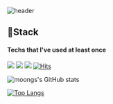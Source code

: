 ![header](https://capsule-render.vercel.app/api?type=waving&color=timeAuto&height=300&section=header&text=ChansolMoon's%20&fontSize=90)


## 🔧Stack
#### Techs that I've used at least once
<img src="https://img.shields.io/badge/Python-3766AB?style=flat-square&logo=Python&logoColor=white"/></a>
<img src="https://img.shields.io/badge/HTML5-E34F26?style=flat-square&logo=HTML5&logoColor=white"/>
<img src="https://img.shields.io/badge/CSS3-1572B6?style=flat-square&logo=CSS3&logoColor=white"/>
[![Hits](https://hits.seeyoufarm.com/api/count/incr/badge.svg?url=https://github.com/mooncs)](https://hits.seeyoufarm.com)                    

![moongs's GitHub stats](https://github-readme-stats.vercel.app/api?username=mooncs&count_private=true&show_icons=true&theme=onedark)

[![Top Langs](https://github-readme-stats.vercel.app/api/top-langs/?username=hojeong33&layout=compact)](https://github.com/anuraghazra/github-readme-stats)
<!--
**mooncs/mooncs** is a ✨ _special_ ✨ repository because its `README.md` (this file) appears on your GitHub profile.

Here are some ideas to get you started:

- 🔭 I’m currently working on ...
- 🌱 I’m currently learning ...
- 👯 I’m looking to collaborate on ...
- 🤔 I’m looking for help with ...
- 💬 Ask me about ...
- 📫 How to reach me: ...
- 😄 Pronouns: ...
- ⚡ Fun fact: ...
-->
